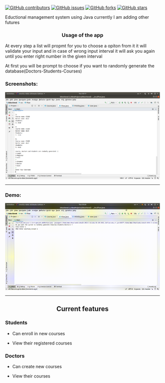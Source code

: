 <div>

  [![GitHub contributors](https://img.shields.io/github/contributors/oaik/Educational-Management-System)](https://github.com/oaik/Educational-Management-System/contributors)
  [![GitHub issues](https://img.shields.io/github/issues/oaik/Educational-Management-System)](https://github.com/oaik/Educational-Management-System/issues)
  [![GitHub forks](https://img.shields.io/github/forks/oaik/Educational-Management-System)](https://github.com/oaik/Educational-Management-Systemr/network)
  [![GitHub stars](https://img.shields.io/github/stars/oaik/Educational-Management-System)](https://github.com/oaik/Educational-Management-System/stargazers)

</div>

Eductional management system using Java currently I am adding other futures

<h3 align="center"> Usage of the app </h3>

At every step a list will propmt for you to choose a opiton from it
it will validate your input and in case of wrong input interval it will ask you again until you enter right number in the given interval

<p>At first you will be prompt to choose if you want to randomly generate the database(Doctors-Students-Courses)</p>
<h3>Screenshots:</h3>
<img src="https://github.com/oaik/Educational-Management-System/blob/master/imagesandgifs/screenshot.png">
<hr>

<h3>Demo:</h3>
<img width="1000px" src="https://github.com/oaik/Educational-Management-System/blob/master/imagesandgifs/sample.gif">
<hr>

<h2 align="center">Current features</h2>
<h3>Students</h3>
<ul>
  <li>
    <p>Can enroll in new courses</p>
  </li>
  <li>
    <p>View their registered courses</p>
  </li>
</ul>

<h3>Doctors</h3>
<ul>
  <li>
    <p>Can create new courses </p>
  </li>
  <li>
    <p>View their courses</p>
  </li>
</ul>
